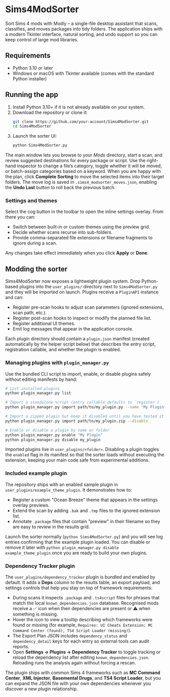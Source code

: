 # Sims4ModSorter

Sort Sims 4 mods with Modly – a single-file desktop assistant that scans, classifies, and moves packages into tidy folders. The application ships with a modern Tkinter interface, natural sorting, and undo support so you can keep control of large mod libraries.

## Requirements

* Python 3.10 or later
* Windows or macOS with Tkinter available (comes with the standard Python installer)

## Running the app

1. Install Python 3.10+ if it is not already available on your system.
2. Download the repository or clone it:
   ```bash
   git clone https://github.com/your-account/Sims4ModSorter.git
   cd Sims4ModSorter
   ```
3. Launch the sorter UI:
   ```bash
   python Sims4ModSorter.py
   ```

The main window lets you browse to your *Mods* directory, start a scan, and review suggested destinations for every package or script. Use the right-hand inspector to change a file’s category, toggle whether it will be moved, or batch-assign categories based on a keyword. When you are happy with the plan, click **Complete Sorting** to move the selected items into their target folders. The move log is saved in `.sims4_modsorter_moves.json`, enabling the **Undo Last** button to roll back the previous batch.

### Settings and themes

Select the cog button in the toolbar to open the inline settings overlay. From there you can:

* Switch between built-in or custom themes using the preview grid.
* Decide whether scans recurse into sub-folders.
* Provide comma-separated file extensions or filename fragments to ignore during a scan.

Any changes take effect immediately when you click **Apply** or **Done**.

## Modding the sorter

Sims4ModSorter now exposes a lightweight plugin system. Drop Python-based plugins into the `user_plugins/` directory next to `Sims4ModSorter.py` and they will be imported on launch. Plugins receive a `PluginAPI` instance and can:

* Register pre-scan hooks to adjust scan parameters (ignored extensions, scan path, etc.).
* Register post-scan hooks to inspect or modify the planned file list.
* Register additional UI themes.
* Emit log messages that appear in the application console.

Each plugin directory should contain a `plugin.json` manifest (created automatically by the helper script below) that describes the entry script, registration callable, and whether the plugin is enabled.

### Managing plugins with `plugin_manager.py`

Use the bundled CLI script to import, enable, or disable plugins safely without editing manifests by hand:

```bash
# List installed plugins
python plugin_manager.py list

# Import a standalone script (entry callable defaults to `register`)
python plugin_manager.py import path/to/my_plugin.py --name "My Plugin"

# Import a zipped plugin but keep it disabled until you have tested it
python plugin_manager.py import path/to/my_plugin.zip --disable

# Enable or disable a plugin by name or folder
python plugin_manager.py enable "My Plugin"
python plugin_manager.py disable my_plugin
```

Imported plugins live in `user_plugins/<folder>`. Disabling a plugin toggles the `enabled` flag in its manifest so that the sorter loads without executing the extension, keeping your main code safe from experimental additions.

### Included example plugin

The repository ships with an enabled sample plugin in `user_plugins/example_theme_plugin`. It demonstrates how to:

* Register a custom "Ocean Breeze" theme that appears in the settings overlay previews.
* Extend the scan by adding `.bak` and `.tmp` files to the ignored extension list.
* Annotate `.package` files that contain "preview" in their filename so they are easy to review in the results grid.

Launch the sorter normally (`python Sims4ModSorter.py`) and you will see log entries confirming that the example plugin loaded. You can disable or remove it later with `python plugin_manager.py disable example_theme_plugin` once you are ready to build your own plugins.

### Dependency Tracker plugin

The `user_plugins/dependency_tracker` plugin is bundled and enabled by default. It adds a **Deps** column to the results table, an export payload, and settings controls that help you stay on top of framework requirements:

* During scans it inspects `.package` and `.ts4script` files for phrases that match the local `known_dependencies.json` database. Recognised mods receive a ✅ icon when their dependencies are present or ⚠️ when something is missing.
* Hover the icon to view a tooltip describing which frameworks were found or missing (for example, `Requires: UI Cheats Extension: MC Command Center (found), TS4 Script Loader (missing)`).
* The Export Plan JSON includes `dependency_status` and `dependency_detail` keys for each entry so external tools can audit reports.
* Open **Settings → Plugins → Dependency Tracker** to toggle tracking or reload the dependency list after editing `known_dependencies.json`. Reloading runs the analysis again without forcing a rescan.

The plugin ships with common Sims 4 frameworks such as **MC Command Center**, **XML Injector**, **Basemental Drugs**, and **TS4 Script Loader**, but you can expand the JSON file with your own dependencies whenever you discover a new plugin relationship.
